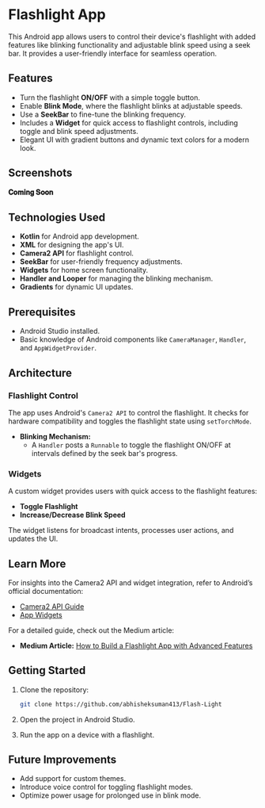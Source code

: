 # Flashlight App

This Android app allows users to control their device's flashlight with added features like blinking functionality and adjustable blink speed using a seek bar. It provides a user-friendly interface for seamless operation.

## Features

- Turn the flashlight **ON/OFF** with a simple toggle button.
- Enable **Blink Mode**, where the flashlight blinks at adjustable speeds.
- Use a **SeekBar** to fine-tune the blinking frequency.
- Includes a **Widget** for quick access to flashlight controls, including toggle and blink speed adjustments.
- Elegant UI with gradient buttons and dynamic text colors for a modern look.

## Screenshots

**𝐂𝐨𝐦𝐢𝐧𝐠 𝐒𝐨𝐨𝐧**

## Technologies Used

- **Kotlin** for Android app development.
- **XML** for designing the app's UI.
- **Camera2 API** for flashlight control.
- **SeekBar** for user-friendly frequency adjustments.
- **Widgets** for home screen functionality.
- **Handler and Looper** for managing the blinking mechanism.
- **Gradients** for dynamic UI updates.

## Prerequisites

- Android Studio installed.
- Basic knowledge of Android components like `CameraManager`, `Handler`, and `AppWidgetProvider`.

## Architecture

### Flashlight Control
The app uses Android's `Camera2 API` to control the flashlight. It checks for hardware compatibility and toggles the flashlight state using `setTorchMode`. 

- **Blinking Mechanism:** 
  - A `Handler` posts a `Runnable` to toggle the flashlight ON/OFF at intervals defined by the seek bar's progress.

### Widgets
A custom widget provides users with quick access to the flashlight features:
- **Toggle Flashlight**
- **Increase/Decrease Blink Speed**

The widget listens for broadcast intents, processes user actions, and updates the UI.

## Learn More

For insights into the Camera2 API and widget integration, refer to Android’s official documentation:
- [Camera2 API Guide](https://developer.android.com/reference/android/hardware/camera2/package-summary)
- [App Widgets](https://developer.android.com/guide/topics/appwidgets/overview)

For a detailed guide, check out the Medium article:
- **Medium Article:** [How to Build a Flashlight App with Advanced Features](https://medium.com/@yourusername/flashlight-app-advanced-features)

## Getting Started

1. Clone the repository:

   ```bash
   git clone https://github.com/abhisheksuman413/Flash-Light
   ```

2. Open the project in Android Studio.

3. Run the app on a device with a flashlight.

## Future Improvements

- Add support for custom themes.
- Introduce voice control for toggling flashlight modes.
- Optimize power usage for prolonged use in blink mode.
